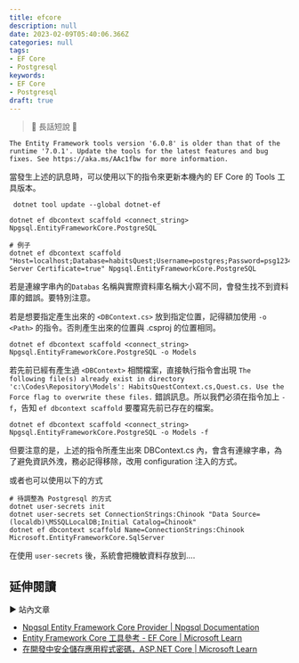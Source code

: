 ```yaml
---
title: efcore
description: null
date: 2023-02-09T05:40:06.366Z
categories: null
tags: 
- EF Core
- Postgresql
keywords: 
- EF Core
- Postgresql
draft: true
---
```


> 🔖 長話短說 🔖
>

<!--more-->



`The Entity Framework tools version '6.0.8' is older than that of the runtime '7.0.1'. Update the tools for the latest features and bug fixes. See https://aka.ms/AAc1fbw for more information.`

當發生上述的訊息時，可以使用以下的指令來更新本機內的 EF Core 的 Tools 工具版本。

```shell
 dotnet tool update --global dotnet-ef
```

```shell
dotnet ef dbcontext scaffold <connect_string> Npgsql.EntityFrameworkCore.PostgreSQL

# 例子
dotnet ef dbcontext scaffold "Host=localhost;Database=habitsQuest;Username=postgres;Password=psg1234;Trust Server Certificate=true" Npgsql.EntityFrameworkCore.PostgreSQL
```

若是連線字串內的`Databas` 名稱與實際資料庫名稱大小寫不同，會發生找不到資料庫的錯誤。要特別注意。

若是想要指定產生出來的 `<DBContext.cs>` 放到指定位置，記得額加使用 `-o <Path>` 的指令。否則產生出來的位置與 .csproj 的位置相同。

```shell
dotnet ef dbcontext scaffold <connect_string> Npgsql.EntityFrameworkCore.PostgreSQL -o Models
```

若先前已經有產生過 `<DBContext>` 相關檔案，直接執行指令會出現 `The following file(s) already exist in directory 'c:\Codes\Repository\Models': HabitsQuestContext.cs,Quest.cs. Use the Force flag to overwrite these files.` 錯誤訊息。所以我們必須在指令加上 `-f`，告知 `ef dbcontext scaffold` 要覆寫先前已存在的檔案。

```shell
dotnet ef dbcontext scaffold <connect_string> Npgsql.EntityFrameworkCore.PostgreSQL -o Models -f
```

但要注意的是，上述的指令所產生出來 DBContext.cs 內，會含有連線字串，為了避免資訊外洩，務必記得移除，改用 configuration 注入的方式。

或者也可以使用以下的方式

```shell
# 待調整為 Postgresql 的方式
dotnet user-secrets init
dotnet user-secrets set ConnectionStrings:Chinook "Data Source=(localdb)\MSSQLLocalDB;Initial Catalog=Chinook"
dotnet ef dbcontext scaffold Name=ConnectionStrings:Chinook Microsoft.EntityFrameworkCore.SqlServer
```

在使用 `user-secrets` 後，系統會把機敏資料存放到....

## 延伸閱讀

▶ 站內文章

- [Npgsql Entity Framework Core Provider | Npgsql Documentation](https://www.npgsql.org/efcore/)
- [Entity Framework Core 工具參考 - EF Core | Microsoft Learn](https://learn.microsoft.com/zh-tw/ef/core/cli/)
- [在開發中安全儲存應用程式密碼，ASP.NET Core | Microsoft Learn](https://learn.microsoft.com/zh-tw/aspnet/core/security/app-secrets?view=aspnetcore-7.0&tabs=windows#enable-secret-storage)